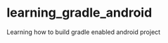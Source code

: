 learning_gradle_android
=======================

Learning how to build gradle enabled android project
